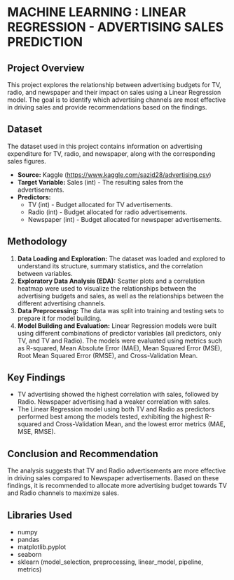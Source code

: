 # MACHINE LEARNING : LINEAR REGRESSION - ADVERTISING SALES PREDICTION

## Project Overview
This project explores the relationship between advertising budgets for TV, radio, and newspaper and their impact on sales using a Linear Regression model. The goal is to identify which advertising channels are most effective in driving sales and provide recommendations based on the findings.

## Dataset
The dataset used in this project contains information on advertising expenditure for TV, radio, and newspaper, along with the corresponding sales figures.
- **Source:** Kaggle (https://www.kaggle.com/sazid28/advertising.csv)
- **Target Variable:** Sales (int) - The resulting sales from the advertisements.
- **Predictors:**
    - TV (int) - Budget allocated for TV advertisements.
    - Radio (int) - Budget allocated for radio advertisements.
    - Newspaper (int) - Budget allocated for newspaper advertisements.

## Methodology
1. **Data Loading and Exploration:** The dataset was loaded and explored to understand its structure, summary statistics, and the correlation between variables.
2. **Exploratory Data Analysis (EDA):** Scatter plots and a correlation heatmap were used to visualize the relationships between the advertising budgets and sales, as well as the relationships between the different advertising channels.
3. **Data Preprocessing:** The data was split into training and testing sets to prepare it for model building.
4. **Model Building and Evaluation:** Linear Regression models were built using different combinations of predictor variables (all predictors, only TV, and TV and Radio). The models were evaluated using metrics such as R-squared, Mean Absolute Error (MAE), Mean Squared Error (MSE), Root Mean Squared Error (RMSE), and Cross-Validation Mean.

## Key Findings
- TV advertising showed the highest correlation with sales, followed by Radio. Newspaper advertising had a weaker correlation with sales.
- The Linear Regression model using both TV and Radio as predictors performed best among the models tested, exhibiting the highest R-squared and Cross-Validation Mean, and the lowest error metrics (MAE, MSE, RMSE).

## Conclusion and Recommendation
The analysis suggests that TV and Radio advertisements are more effective in driving sales compared to Newspaper advertisements. Based on these findings, it is recommended to allocate more advertising budget towards TV and Radio channels to maximize sales.

## Libraries Used
- numpy
- pandas
- matplotlib.pyplot
- seaborn
- sklearn (model_selection, preprocessing, linear_model, pipeline, metrics)
